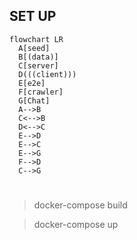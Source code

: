 ## SET UP

```mermaid
flowchart LR
  A[seed]
  B[(data)]
  C[server]
  D(((client)))
  E[e2e]
  F[crawler]
  G[Chat]
  A-->B
  C<-->B
  D<-->C
  E-->D
  E-->C
  E-->G
  F-->D
  C-->G
```

#

> docker-compose build

> docker-compose up
